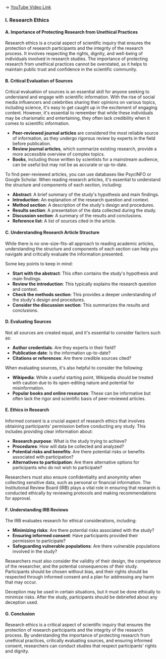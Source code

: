 -> [YouTube Video Link](https://www.youtube.com/watch?v=6v6mxSHtAEo&list=PLWoagukcejEwxKMXbs_fWTJajvEh_XyhW&index=4&pp=iAQB)

### I. Research Ethics
#### A. Importance of Protecting Research from Unethical Practices

Research ethics is a crucial aspect of scientific inquiry that ensures the protection of research participants and the integrity of the research process. It involves respecting the rights, dignity, and well-being of individuals involved in research studies. The importance of protecting research from unethical practices cannot be overstated, as it helps to maintain public trust and confidence in the scientific community.

#### B. Critical Evaluation of Sources

Critical evaluation of sources is an essential skill for anyone seeking to understand and engage with scientific information. With the rise of social media influencers and celebrities sharing their opinions on various topics, including science, it's easy to get caught up in the excitement of engaging content. However, it's essential to remember that while these individuals may be charismatic and entertaining, they often lack credibility when it comes to scientific information.

*   **Peer-reviewed journal articles** are considered the most reliable source of information, as they undergo rigorous review by experts in the field before publication.
*   **Review journal articles**, which summarize existing research, provide a more accessible overview of complex topics.
*   **Books**, including those written by scientists for a mainstream audience, can be useful but may not be as accurate or up-to-date.

To find peer-reviewed articles, you can use databases like PsycINFO or Google Scholar. When reading research articles, it's essential to understand the structure and components of each section, including:

*   **Abstract**: A brief summary of the study's hypothesis and main findings.
*   **Introduction**: An explanation of the research question and context.
*   **Method section**: A description of the study's design and procedures.
*   **Results section**: A presentation of the data collected during the study.
*   **Discussion section**: A summary of the results and conclusions.
*   **Reference list**: A list of sources cited in the article.

#### C. Understanding Research Article Structure

While there is no one-size-fits-all approach to reading academic articles, understanding the structure and components of each section can help you navigate and critically evaluate the information presented.

Some key points to keep in mind:

*   **Start with the abstract**: This often contains the study's hypothesis and main findings.
*   **Review the introduction**: This typically explains the research question and context.
*   **Check the methods section**: This provides a deeper understanding of the study's design and procedures.
*   **Consider the discussion section**: This summarizes the results and conclusions.

#### D. Evaluating Sources

Not all sources are created equal, and it's essential to consider factors such as:

*   **Author credentials**: Are they experts in their field?
*   **Publication date**: Is the information up-to-date?
*   **Citations or references**: Are there credible sources cited?

When evaluating sources, it's also helpful to consider the following:

*   **Wikipedia**: While a useful starting point, Wikipedia should be treated with caution due to its open-editing nature and potential for misinformation.
*   **Popular books and online resources**: These can be informative but often lack the rigor and scientific basis of peer-reviewed articles.

#### E. Ethics in Research

Informed consent is a crucial aspect of research ethics that involves obtaining participants' permission before conducting any study. This includes providing clear information about:

*   **Research purpose**: What is the study trying to achieve?
*   **Procedures**: How will data be collected and analyzed?
*   **Potential risks and benefits**: Are there potential risks or benefits associated with participation?
*   **Alternatives to participation**: Are there alternative options for participants who do not wish to participate?

Researchers must also ensure confidentiality and anonymity when collecting sensitive data, such as personal or financial information. The Institutional Review Board (IRB) plays a vital role in ensuring that research is conducted ethically by reviewing protocols and making recommendations for approval.

#### F. Understanding IRB Reviews

The IRB evaluates research for ethical considerations, including:

*   **Minimizing risks**: Are there potential risks associated with the study?
*   **Ensuring informed consent**: Have participants provided their permission to participate?
*   **Safeguarding vulnerable populations**: Are there vulnerable populations involved in the study?

Researchers must also consider the validity of their design, the competence of the researcher, and the potential consequences of their study. Participants should be chosen without bias, and their rights should be respected through informed consent and a plan for addressing any harm that may occur.

Deception may be used in certain situations, but it must be done ethically to minimize risks. After the study, participants should be debriefed about any deception used.

#### G. Conclusion

Research ethics is a critical aspect of scientific inquiry that ensures the protection of research participants and the integrity of the research process. By understanding the importance of protecting research from unethical practices, critically evaluating sources, and ensuring informed consent, researchers can conduct studies that respect participants' rights and dignity.